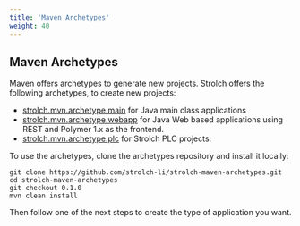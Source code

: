 ```yaml
---
title: 'Maven Archetypes'
weight: 40
---
```


## Maven Archetypes

Maven offers archetypes to generate new projects. Strolch offers the following archetypes, to create new projects:

* [strolch.mvn.archetype.main](/development/main-class-app) for Java main class applications
* [strolch.mvn.archetype.webapp](/development/web-app) for Java Web based applications using REST and Polymer 1.x as
  the frontend.
* [strolch.mvn.archetype.plc](/plc/example-set-up) for Strolch PLC projects.

To use the archetypes, clone the archetypes repository and install it locally:

```shell
git clone https://github.com/strolch-li/strolch-maven-archetypes.git
cd strolch-maven-archetypes
git checkout 0.1.0
mvn clean install
```

Then follow one of the next steps to create the type of application you want.
